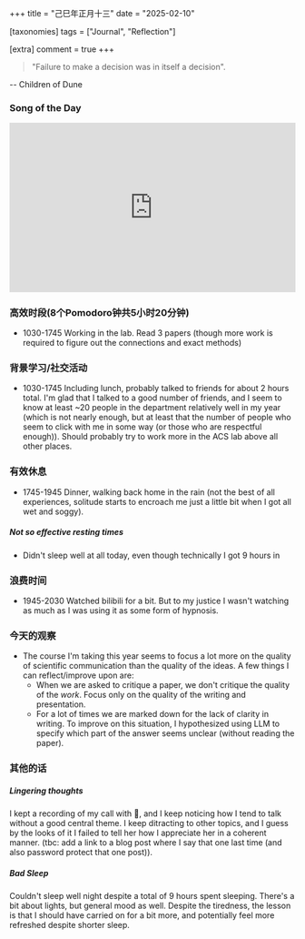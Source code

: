 +++
title = "己巳年正月十三"
date = "2025-02-10"

[taxonomies]
tags = ["Journal", "Reflection"]

[extra]
comment = true
+++

> "Failure to make a decision was in itself a decision".

-- Children of Dune

### Song of the Day

<div style="width: 100%; min-width: 400px; max-width: 800px;">
<div style="position: relative; width: 100%; overflow: hidden; padding-top: 56.25%;">
<p>
<iframe style="position: absolute; top:0; left:0; right:0; width:100%; height:100%;" src="https://www.youtube.com/embed/Juld6fJt9Bg?si=HuWL65EozThJ-EOa" title="YouTube video player" frameborder="0" allow="accelerometer; autoplay; clipboard-write; encrypted-media; gyroscope; picture-in-picture; web-share" referrerpolicy="strict-origin-when-cross-origin" allowfullscreen></iframe>
</p>
</div>
</div>


### 高效时段(8个Pomodoro钟共5小时20分钟)
- 1030-1745 Working in the lab. Read 3 papers (though more work is required to
    figure out the connections and exact methods)

### 背景学习/社交活动
- 1030-1745 Including lunch, probably talked to friends for about 2 hours total.
    I'm glad that I talked to a good number of friends, and I seem to know at
    least ~20 people in the department relatively well in my year (which is not
    nearly enough, but at least that the number of people who seem to click with
    me in some way (or those who are respectful enough)). Should probably try
    to work more in the ACS lab above all other places.

### 有效休息
- 1745-1945 Dinner, walking back home in the rain (not the best of all
experiences, solitude starts to encroach me just a little bit when I got all
wet and soggy).

##### Not so effective resting times
- Didn't sleep well at all today, even though technically I got 9 hours in

### 浪费时间
- 1945-2030 Watched bilibili for a bit. But to my justice I wasn't watching
    as much as I was using it as some form of hypnosis.

### 今天的观察
- The course I'm taking this year seems to focus a lot more on the quality of
scientific communication than the quality of the ideas. A few things I can reflect/improve
upon are:
    - When we are asked to critique a paper, we don't critique the quality of
        the _work_. Focus only on the quality of the writing and presentation.
    - For a lot of times we are marked down for the lack of clarity in writing.
        To improve on this situation, I hypothesized using LLM to specify which
        part of the answer seems unclear (without reading the paper).

### 其他的话

##### Lingering thoughts
I kept a recording of my call with 🐷, and I keep noticing how I tend to talk
without a good central theme. I keep ditracting to other topics, and I guess by
the looks of it I failed to tell her how I appreciate her in a coherent manner.
(tbc: add a link to a blog post where I say that one last time (and also
password protect that one post)).

##### Bad Sleep
Couldn't sleep well night despite a total of 9 hours spent sleeping. There's a bit
about lights, but general mood as well. Despite the tiredness, the lesson is that
I should have carried on for a bit more, and potentially feel more refreshed despite
shorter sleep.

